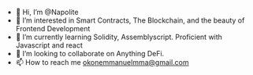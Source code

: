 - 👋 Hi, I’m @Napolite
- 👀 I’m interested in Smart Contracts, The Blockchain, and the beauty of Frontend Development
- 🌱 I’m currently learning Solidity, Assemblyscript. Proficient with Javascript and react
- 💞️ I’m looking to collaborate on Anything DeFi.
- 📫 How to reach me okonemmanuelmma@gmail.com

<!---
Napolite/Napolite is a ✨ special ✨ repository because its `README.md` (this file) appears on your GitHub profile.
You can click the Preview link to take a look at your changes.
--->
